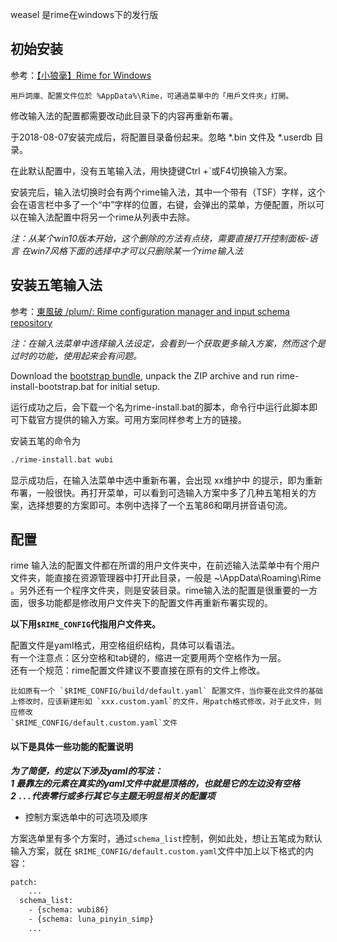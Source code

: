 weasel 是rime在windows下的发行版

## 初始安装

参考：[【小狼毫】Rime for Windows](https://github.com/rime/weasel)

    用戶詞庫、配置文件位於 %AppData%\Rime，可通過菜單中的「用戶文件夾」打開。

修改输入法的配置都需要改动此目录下的内容再重新布署。

于2018-08-07安装完成后，将配置目录备份起来。忽略 *.bin 文件及 *.userdb 目录。

在此默认配置中，没有五笔输入法，用快捷键Ctrl +`或F4切换输入方案。

安装完后，输入法切换时会有两个rime输入法，其中一个带有（TSF）字样，这个会在语言栏中多了一个“中”字样的位置，右键，会弹出的菜单，方便配置，所以可以在输入法配置中将另一个rime从列表中去除。

*注：从某个win10版本开始，这个删除的方法有点绕，需要直接打开控制面板-语言 在win7风格下面的选择中才可以只删除某一个rime输入法*

## 安装五笔输入法

参考：[東風破 /plum/: Rime configuration manager and input schema repository](https://github.com/rime/plum)

*注：在输入法菜单中选择输入法设定，会看到一个获取更多输入方案，然而这个是过时的功能，使用起来会有问题。*

Download the [bootstrap bundle](https://github.com/rime/plum-windows-bootstrap/archive/master.zip), unpack the ZIP archive and run rime-install-bootstrap.bat for initial setup.

运行成功之后，会下载一个名为rime-install.bat的脚本，命令行中运行此脚本即可下载官方提供的输入方案。可用方案同样参考上方的链接。

安装五笔的命令为

```sh
./rime-install.bat wubi
```

显示成功后，在输入法菜单中选中重新布署，会出现 xx维护中 的提示，即为重新布署，一般很快。再打开菜单，可以看到可选输入方案中多了几种五笔相关的方案，选择想要的方案即可。本例中选择了一个五笔86和朙月拼音语句流。


## 配置 

rime 输入法的配置文件都在所谓的用户文件夹中，在前述输入法菜单中有个用户文件夹，能直接在资源管理器中打开此目录，一般是 ~\AppData\Roaming\Rime 。另外还有一个程序文件夹，则是安装目录。rime输入法的配置是很重要的一方面，很多功能都是修改用户文件夹下的配置文件再重新布署实现的。

**以下用`$RIME_CONFIG`代指用户文件夹。**


配置文件是yaml格式，用空格组织结构，具体可以看语法。  
有一个注意点：区分空格和tab键的，缩进一定要用两个空格作为一层。  
还有一个规范：rime配置文件建议不要直接在原有的文件上修改。

    比如原有一个 `$RIME_CONFIG/build/default.yaml` 配置文件，当你要在此文件的基础上修改时，应该新建形如 `xxx.custom.yaml`的文件，用patch格式修改，对于此文件，则应修改
    `$RIME_CONFIG/default.custom.yaml`文件


#### 以下是具体一些功能的配置说明


***为了简便，约定以下涉及yaml的写法：***  
***1  最靠左的元素在真实的yaml文件中就是顶格的，也就是它的左边没有空格***  
***2  `...`代表零行或多行其它与主题无明显相关的配置项***  

- 控制方案选单中的可选项及顺序

方案选单里有多个方案时，通过`schema_list`控制，例如此处，想让五笔成为默认输入方案，就在 `$RIME_CONFIG/default.custom.yaml`文件中加上以下格式的内容：
```sh
patch:
    ...
  schema_list:
    - {schema: wubi86}
    - {schema: luna_pinyin_simp}
    ...
```




